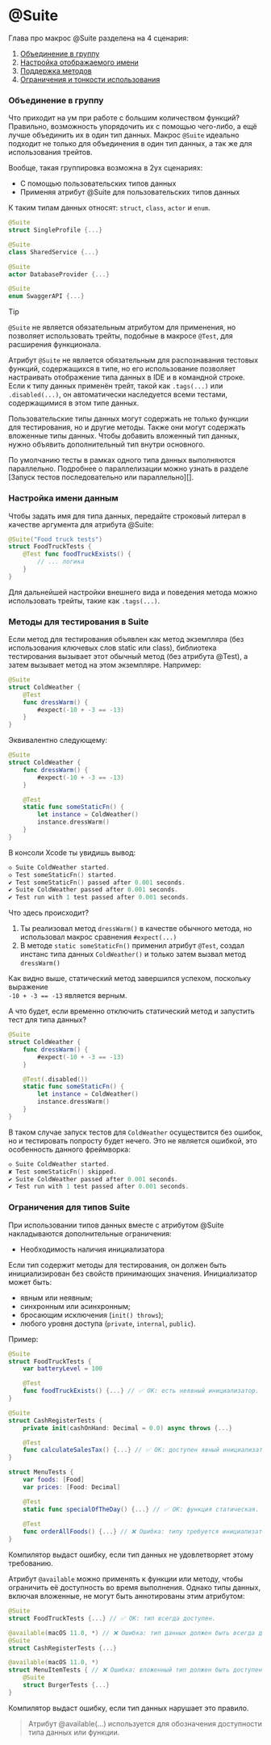 # @Suite

Глава про макрос @Suite разделена на 4 сценария:

1. [Объединение в группу](#Объединение-в-группу)
2. [Настройка отображаемого имени](#Настройка-имени-данным)
3. [Поддержка методов](#Методы-для-тестирования-в-suite)
4. [Ограничения и тонкости использования](#Ограничения-для-типов-suite)

### Объединение в группу

Что приходит на ум при работе с большим количеством функций?
Правильно, возможность упорядочить их с помощью чего-либо, а ещё лучше объединить их в один тип данных.
Макрос `@Suite` идеально подходит не только для объединения в один тип данных, а так же для использования трейтов.

Вообще, такая группировка возможна в 2ух сценариях:

- С помощью пользовательских типов данных
- Применяя атрибут @Suite для пользовательских типов данных

К таким типам данных относят: `struct`, `class`, `actor` и `enum`.

```swift
@Suite
struct SingleProfile {...}

@Suite
class SharedService {...}

@Suite
actor DatabaseProvider {...}

@Suite
enum SwaggerAPI {...}
```

> [!TIP]
> `@Suite` не является обязательным атрибутом для применения, но позволяет использовать трейты, подобные в макросе `@Test`, для расширения функционала.

Атрибут `@Suite` не является обязательным для распознавания тестовых функций, содержащихся в типе, но его использование позволяет настраивать отображение типа данных в IDE и в командной строке. Если к типу данных применён трейт, такой как `.tags(...)` или `.disabled(...)`, он автоматически наследуется всеми тестами, содержащимися в этом типе данных.

Пользовательские типы данных могут содержать не только функции для тестирования, но и другие методы. Также они могут содержать вложенные типы данных. Чтобы добавить вложенный тип данных, нужно объявить дополнительный тип внутри основного.

По умолчанию тесты в рамках одного типа данных выполняются параллельно. Подробнее о параллелизации можно узнать в разделе [Запуск тестов последовательно или параллельно][].

### Настройка имени данным

Чтобы задать имя для типа данных, передайте строковый литерал в качестве аргумента для атрибута @Suite:

```swift
@Suite("Food truck tests")
struct FoodTruckTests {
    @Test func foodTruckExists() {
        // ... логика
    }
}
```

Для дальнейшей настройки внешнего вида и поведения метода можно использовать трейты, такие как `.tags(...)`.

### Методы для тестирования в Suite

Если метод для тестирования объявлен как метод экземпляра (без использования ключевых слов static или class), библиотека тестирования вызывает этот обычный метод (без атрибута @Test), а затем вызывает метод на этом экземпляре. Например:

```swift
@Suite
struct ColdWeather {
    @Test
	func dressWarm() {
		#expect(-10 + -3 == -13)
	}
}
```

Эквивалентно следующему:

```swift
@Suite
struct ColdWeather {
	func dressWarm() {
		#expect(-10 + -3 == -13)
	}

	@Test
	static func someStaticFn() {
		let instance = ColdWeather()
		instance.dressWarm()
	}
}
```

В консоли Xcode ты увидишь вывод:

```swift
◇ Suite ColdWeather started.
◇ Test someStaticFn() started.
✔ Test someStaticFn() passed after 0.001 seconds.
✔ Suite ColdWeather passed after 0.001 seconds.
✔ Test run with 1 test passed after 0.001 seconds.
```

Что здесь происходит?
1. Ты реализовал метод `dressWarm()` в качестве обычного метода, но использовал макрос сравнения `#expect(...)`
2. В методе `static someStaticFn()` применил атрибут `@Test`, создал инстанс типа данных `ColdWeather()` и только затем вызвал метод `dressWarm()`

Как видно выше, статический метод завершился успехом, поскольку выражение<br/>`-10 + -3 == -13` является верным.

А что будет, если временно отключить статический метод и запустить тест для типа данных?

```swift
@Suite
struct ColdWeather {
	func dressWarm() {
		#expect(-10 + -3 == -13)
	}

	@Test(.disabled())
	static func someStaticFn() {
		let instance = ColdWeather()
		instance.dressWarm()
	}
}
```

В таком случае запуск тестов для `ColdWeather` осуществится без ошибок, но и тестировать попросту будет нечего. Это не является ошибкой, это особенность данного фреймворка:

```swift
◇ Suite ColdWeather started.
​✘ Test someStaticFn() skipped.
​✔ Suite ColdWeather passed after 0.001 seconds.
✔ Test run with 1 test passed after 0.001 seconds.
```

### Ограничения для типов Suite

При использовании типов данных вместе с атрибутом @Suite накладываются дополнительные ограничения:

- Необходимость наличия инициализатора

Если тип содержит методы для тестирования, он должен быть инициализирован без свойств принимающих значения. Инициализатор может быть:

- явным или неявным;
- синхронным или асинхронным;
- бросающим исключения (`init() throws`);
- любого уровня доступа (`private`, `internal`, `public`).

Пример:

```swift
@Suite
struct FoodTruckTests {
    var batteryLevel = 100

    @Test
    func foodTruckExists() {...} // ✅ OK: есть неявный инициализатор.
}

@Suite
struct CashRegisterTests {
    private init(cashOnHand: Decimal = 0.0) async throws {...}

    @Test
    func calculateSalesTax() {...} // ✅ OK: доступен явный инициализатор.
}

struct MenuTests {
    var foods: [Food]
    var prices: [Food: Decimal]

    @Test
    static func specialOfTheDay() {...} // ✅ OK: функция статическая.
    
    @Test
    func orderAllFoods() {...} // ❌ Ошибка: типу требуется инициализатор.
}
```

Компилятор выдаст ошибку, если тип данных не удовлетворяет этому требованию.

Атрибут `@available` можно применять к функции или методу, чтобы ограничить её доступность во время выполнения. Однако типы данных, включая вложенные, не могут быть аннотированы этим атрибутом:

```swift
@Suite
struct FoodTruckTests {...} // ✅ OK: тип всегда доступен.

@available(macOS 11.0, *) // ❌ Ошибка: тип данных должен быть всегда доступен.
@Suite
struct CashRegisterTests {...}

@available(macOS 11.0, *)
struct MenuItemTests { // ❌ Ошибка: вложенный тип должен быть доступен.
    @Suite
    struct BurgerTests {...}
}
```

Компилятор выдаст ошибку, если тип данных нарушает это правило.

> Атрибут @available(...) используется для обозначения доступности типа данных или функции.
